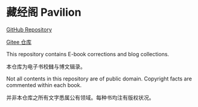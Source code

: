 # 藏经阁 Pavilion

[GitHub Repository](https://github.com/0xis-cn/pavilion)

[Gitee 仓库](https://gitee.com/cn-0xis/pavilion)

This repository contains E-book corrections and blog collections.

本仓库为电子书校雠与博文辑录。

Not all contents in this repository are of public domain. Copyright facts are commented within each book.

并非本仓库之所有文字悉属公有领域。每种书均注有版权状况。

